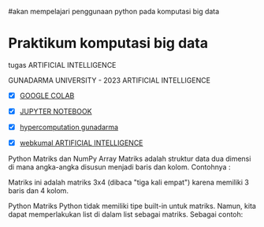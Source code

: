 #akan mempelajari penggunaan python pada komputasi big data

# Praktikum komputasi big data

tugas ARTIFICIAL INTELLIGENCE

GUNADARMA UNIVERSITY - 2023
ARTIFICIAL INTELLIGENCE

- [x] [GOOGLE COLAB](https://colab.research.google.com/)
- [x] [JUPYTER NOTEBOOK](https://jupyter.org/try)
- [x] [hypercomputation gunadarma](https://hypercomputation-hub.gunadarma.ac.id/)
- [x] [webkumal ARTIFICIAL INTELLIGENCE](https://webkumal.com/tag/artificial-intelligence/)



Python Matriks dan NumPy Array
Matriks adalah struktur data dua dimensi di mana angka-angka disusun menjadi baris dan kolom. Contohnya :


Matriks ini adalah matriks 3x4 (dibaca "tiga kali empat") karena memiliki 3 baris dan 4 kolom.

Python Matriks
Python tidak memiliki tipe built-in untuk matriks. Namun, kita dapat memperlakukan list di dalam list sebagai matriks. Sebagai contoh: